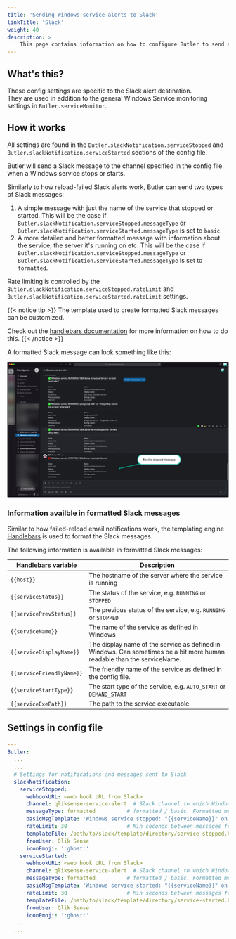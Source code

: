 ```yaml
---
title: 'Sending Windows service alerts to Slack'
linkTitle: 'Slack'
weight: 40
description: >
    This page contains information on how to configure Butler to send alerts messages to Slack when Windows services stop or start.
---
```


## What's this?

These config settings are specific to the Slack alert destination.  
They are used in addition to the general Windows Service monitoring settings in `Butler.serviceMonitor`.

## How it works

All settings are found in the `Butler.slackNotification.serviceStopped` and `Butler.slackNotification.serviceStarted` sections of the config file.

Butler will send a Slack message to the channel specified in the config file when a Windows service stops or starts.

Similarly to how reload-failed Slack alerts work, Butler can send two types of Slack messages:

1. A simple message with just the name of the service that stopped or started. This will be the case if `Butler.slackNotification.serviceStopped.messageType` or `Butler.slackNotification.serviceStarted.messageType` is set to `basic`.
2. A more detailed and better formatted message with information about the service, the server it's running on etc. This will be the case if `Butler.slackNotification.serviceStopped.messageType` or `Butler.slackNotification.serviceStarted.messageType` is set to `formatted`.

Rate limiting is controlled by the `Butler.slackNotification.serviceStopped.rateLimit` and `Butler.slackNotification.serviceStarted.rateLimit` settings.

{{< notice tip >}}
The template used to create formatted Slack messages can be customized.

Check out the [handlebars documentation](https://handlebarsjs.com/) for more information on how to do this.
{{< /notice >}}

A formatted Slack message can look something like this:

![Slack message when a Windows service has stopped](butler-win-svc-monitor-slack-1.png 'Slack message when a Windows service has stopped')

### Information availble in formatted Slack messages

Similar to how failed-reload email notifications work, the templating engine [Handlebars](https://handlebarsjs.com/) is used to format the Slack messages.

The following information is available in formatted Slack messages:

| Handlebars variable | Description |
| --- | --- |
| `{{host}}` | The hostname of the server where the service is running |
| `{{serviceStatus}}` | The status of the service, e.g. `RUNNING` or `STOPPED` |
| `{{servicePrevStatus}}` | The previous status of the service, e.g. `RUNNING` or `STOPPED` |
| `{{serviceName}}` | The name of the service as defined in Windows |
| `{{serviceDisplayName}}` | The display name of the service as defined in Windows. Can sometimes be a bit more human readable than the serviceName. |
| `{{serviceFriendlyName}}` | The friendly name of the service as defined in the config file. |
| `{{serviceStartType}}` | The start type of the service, e.g. `AUTO_START` or `DEMAND_START` |
| `{{serviceExePath}}` | The path to the service executable |

## Settings in config file

```yaml
---
Butler:
  ...
  ...
  # Settings for notifications and messages sent to Slack
  slackNotification:
    serviceStopped:
      webhookURL: <web hook URL from Slack>
      channel: qliksense-service-alert  # Slack channel to which Windows service stopped notifications are sent
      messageType: formatted          # formatted / basic. Formatted means that template file below will be used to create the message.
      basicMsgTemplate: 'Windows service stopped: "{{serviceName}}" on host "{{host}}"'       # Only needed if message type = basic
      rateLimit: 30                   # Min seconds between messages for a given Windows service. Defaults to 5 minutes.
      templateFile: /path/to/slack/template/directory/service-stopped.handlebars
      fromUser: Qlik Sense
      iconEmoji: ':ghost:'
    serviceStarted:
      webhookURL: <web hook URL from Slack>
      channel: qliksense-service-alert  # Slack channel to which Windows service stopped notifications are sent
      messageType: formatted          # formatted / basic. Formatted means that template file below will be used to create the message.
      basicMsgTemplate: 'Windows service started: "{{serviceName}}" on host "{{host}}"'       # Only needed if message type = basic
      rateLimit: 30                   # Min seconds between messages for a given Windows service. Defaults to 5 minutes.
      templateFile: /path/to/slack/template/directory/service-started.handlebars
      fromUser: Qlik Sense
      iconEmoji: ':ghost:'
  ...  
  ...
```
